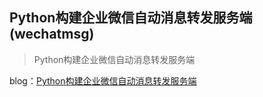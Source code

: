 ## Python构建企业微信自动消息转发服务端(wechatmsg)
> Python构建企业微信自动消息转发服务端

blog：[Python构建企业微信自动消息转发服务端](http://blog.51cto.com/kaliarch/2156249)

